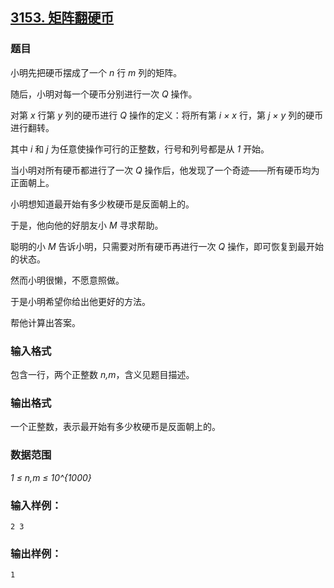 ## [3153. 矩阵翻硬币](https://www.acwing.com/problem/content/3156/)

### 题目

小明先把硬币摆成了一个 *n* 行 *m* 列的矩阵。

随后，小明对每一个硬币分别进行一次 *Q* 操作。

对第 *x* 行第 *y* 列的硬币进行 *Q* 操作的定义：将所有第 *i × x* 行，第 *j × y* 列的硬币进行翻转。

其中 *i* 和 *j* 为任意使操作可行的正整数，行号和列号都是从 *1* 开始。

当小明对所有硬币都进行了一次 *Q* 操作后，他发现了一个奇迹——所有硬币均为正面朝上。

小明想知道最开始有多少枚硬币是反面朝上的。

于是，他向他的好朋友小 *M* 寻求帮助。

聪明的小 *M* 告诉小明，只需要对所有硬币再进行一次 *Q* 操作，即可恢复到最开始的状态。

然而小明很懒，不愿意照做。

于是小明希望你给出他更好的方法。

帮他计算出答案。

### 输入格式

包含一行，两个正整数 *n,m*，含义见题目描述。

### 输出格式

一个正整数，表示最开始有多少枚硬币是反面朝上的。

### 数据范围

*1 ≤ n,m ≤ 10^{1000}*

### 输入样例：

```
2 3
```

### 输出样例：

```
1
```
